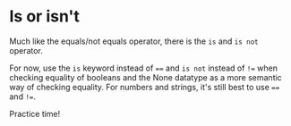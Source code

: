 # Is or isn't

Much like the equals/not equals operator, there is the `is` and `is not` operator. 

For now, use the `is` keyword instead of `==` and `is not` instead of `!=` when checking equality of booleans and the None datatype as a more semantic way of checking equality. For numbers and strings, it's still best to use `==` and `!=`.

Practice time!
